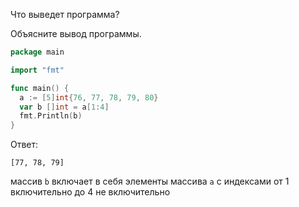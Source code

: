 Что выведет программа?

Объясните вывод программы.

```go
package main

import "fmt"

func main() {
  a := [5]int{76, 77, 78, 79, 80}
  var b []int = a[1:4]
  fmt.Println(b)
}
```

Ответ:
```
[77, 78, 79]
```
массив `b` включает в себя элементы массива `a` с индексами от 1 включительно до 4 не включительно
